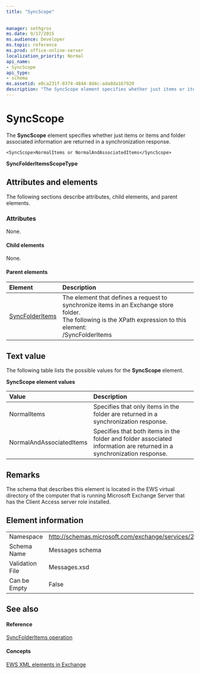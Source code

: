 ```yaml
---
title: "SyncScope"
 
 
manager: sethgros
ms.date: 9/17/2015
ms.audience: Developer
ms.topic: reference
ms.prod: office-online-server
localization_priority: Normal
api_name:
- SyncScope
api_type:
- schema
ms.assetid: e0ca231f-0374-4844-8d4c-ada8da167920
description: "The SyncScope element specifies whether just items or items and folder associated information are returned in a synchronization response."
---
```


# SyncScope

The **SyncScope** element specifies whether just items or items and folder associated information are returned in a synchronization response. 
  
```
<SyncScope>NormalItems or NormalAndAssociatedItems</SyncScope>
```

 **SyncFolderItemsScopeType**
## Attributes and elements

The following sections describe attributes, child elements, and parent elements.
  
### Attributes

None.
  
#### Child elements

None.
  
#### Parent elements

|**Element**|**Description**|
|:-----|:-----|
|[SyncFolderItems](syncfolderitems.md) <br/> |The element that defines a request to synchronize items in an Exchange store folder.  <br/> The following is the XPath expression to this element:  <br/> /SyncFolderItems  <br/> |
   
## Text value

The following table lists the possible values for the **SyncScope** element. 
  
**SyncScope element values**

|**Value**|**Description**|
|:-----|:-----|
|NormalItems  <br/> |Specifies that only items in the folder are returned in a synchronization response.  <br/> |
|NormalAndAssociatedItems  <br/> |Specifies that both items in the folder and folder associated information are returned in a synchronization response.  <br/> |
   
## Remarks

The schema that describes this element is located in the EWS virtual directory of the computer that is running Microsoft Exchange Server that has the Client Access server role installed.
  
## Element information

|||
|:-----|:-----|
|Namespace  <br/> |http://schemas.microsoft.com/exchange/services/2006/messages  <br/> |
|Schema Name  <br/> |Messages schema  <br/> |
|Validation File  <br/> |Messages.xsd  <br/> |
|Can be Empty  <br/> |False  <br/> |
   
## See also

#### Reference

[SyncFolderItems operation](syncfolderitems-operation.md)
#### Concepts

[EWS XML elements in Exchange](ews-xml-elements-in-exchange.md)

